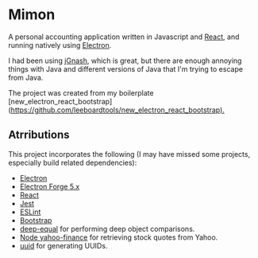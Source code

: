 # Mimon
A personal accounting application written in Javascript and [React](https://reactjs.org/), and running natively using [Electron](https://electronjs.org/).

I had been using [jGnash](https://sourceforge.net/projects/jgnash/), which is great, but there are enough annoying things with Java and different versions of Java that I'm trying to escape from Java.


The project was created from my boilerplate [new_electron_react_bootstrap](<https://github.com/leeboardtools/new_electron_react_bootstrap).>

## Atrributions
This project incorporates the following (I may have missed some projects, especially build related dependencies):

- [Electron](https://electronjs.org/)
- [Electron Forge 5.x](https://github.com/electron-userland/electron-forge/tree/5.x)
- [React](https://reactjs.org/)
- [Jest](https://jestjs.io/)
- [ESLint](https://eslint.org/)
- [Bootstrap](https://getbootstrap.com/)
- [deep-equal](https://www.npmjs.com/package/deep-equal) for performing deep object comparisons.
- [Node yahoo-finance](https://www.npmjs.com/package/yahoo-finance) for retrieving stock quotes from Yahoo.
- [uuid](https://github.com/kelektiv/node-uuid#readme) for generating UUIDs.

